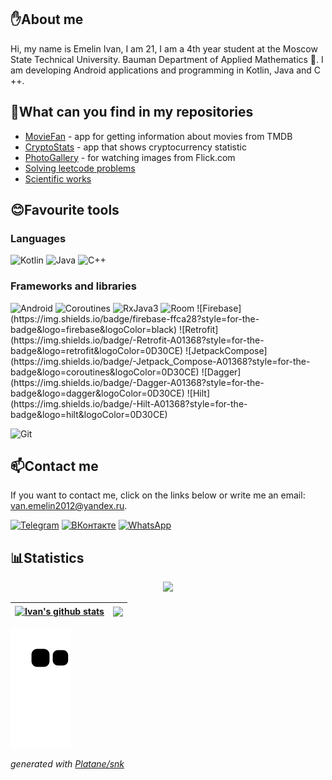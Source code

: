 ## ✋About me
Hi, my name is Emelin Ivan, I am 21, I am a 4th year student at the Moscow State Technical University. Bauman Department of Applied Mathematics 👨‍. I am developing Android applications and programming in Kotlin, Java and C ++.
## 📓What can you find in my repositories
* [MovieFan](https://github.com/avelycure/MovieFan "See more") - app for getting information about movies from TMDB
* [CryptoStats](https://github.com/avelycure/CryptoStats) - app that shows cryptocurrency statistic
* [PhotoGallery](https://github.com/avelycure/PhotoGallery "See more") - for watching images from Flick.com
* [Solving leetcode problems](https://github.com/avelycure/LeetcodePractice)
* [Scientific works](https://github.com/avelycure/ScientificWork "See more")
## 😊Favourite tools
### Languages
<img alt="Kotlin" src="https://img.shields.io/badge/Kotlin-0095D5.svg?logo=Kotlin&logoColor=white"/>
<img alt="Java" src="https://img.shields.io/badge/Java-e76e12.svg?logo=java&logoColor=white"/>
<img alt="C++" src="https://img.shields.io/badge/C++%20-00599C.svg?logo=c%2B%2B&logoColor=white"/>

 ### Frameworks and libraries
<img alt="Android" src="https://img.shields.io/badge/Android%20-00DE7A.svg"/>
<img alt="Coroutines" src="https://img.shields.io/badge/-Kotlin%20Coroutines-D5713F"/>
<img alt="RxJava3" src="https://img.shields.io/badge/-RxJava%203-0D30CE"/>
<img alt="Room" src="https://img.shields.io/badge/-Room-259389"/>
![Firebase](https://img.shields.io/badge/firebase-ffca28?style=for-the-badge&logo=firebase&logoColor=black)
![Retrofit](https://img.shields.io/badge/-Retrofit-A01368?style=for-the-badge&logo=retrofit&logoColor=0D30CE)
![JetpackCompose](https://img.shields.io/badge/-Jetpack_Compose-A01368?style=for-the-badge&logo=coroutines&logoColor=0D30CE)
![Dagger](https://img.shields.io/badge/-Dagger-A01368?style=for-the-badge&logo=dagger&logoColor=0D30CE)
![Hilt](https://img.shields.io/badge/-Hilt-A01368?style=for-the-badge&logo=hilt&logoColor=0D30CE)

![Git](https://img.shields.io/badge/Git-F05032?style=for-the-badge&logo=git&logoColor=white)
  
## 📫Contact me
If you want to contact me, click on the links below or write me an email: van.emelin2012@yandex.ru.

[![Telegram](https://img.shields.io/badge/Telegram-1974D2?style=for-the-badge&logo=telegram)](https://telegram.me/ivan_emelin)
[![ВКонтакте](https://img.shields.io/badge/вконтакте-%232E87FB.svg?&style=for-the-badge&logo=vk&logoColor=white)](https://vk.com/ivaneme1in)
[![WhatsApp](https://img.shields.io/badge/WhatsApp-25D366?style=for-the-badge&logo=whatsapp&logoColor=white)](//wa.me/+79164620904)
## 📊Statistics
<p align="center"><img width="80%" src="https://github-readme-streak-stats.herokuapp.com/?user=avelycure&theme=radical" /></p>

| <a href="https://github.com/avelycure/github-readme-stats"><img align="center" src="https://github-readme-stats.vercel.app/api?username=avelycure&show_icons=true&include_all_commits=true&theme=radical&hide_border=true&hide=stars,issues" alt="Ivan's github stats" /></a> | <a href="https://github.com/avelycure/github-readme-stats"><img align="center" src="https://github-readme-stats.vercel.app/api/top-langs/?username=avelycure&layout=compact&theme=radical&include_all_commits=true&langs_count=4&cache_seconds=1800&hide_border=true" /></a> |
| ------------- | ------------- |
 
![github contribution grid snake animation](https://raw.githubusercontent.com/avelycure/avelycure/output/github-contribution-grid-snake.svg)

_generated with [Platane/snk](https://github.com/Platane/snk)_
